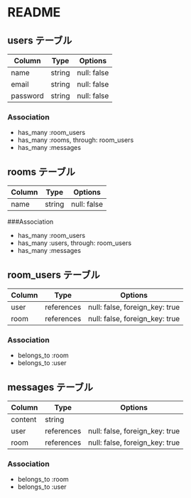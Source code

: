 # README

## users テーブル

| Column    | Type    | Options      |
| --------  | ------  | ------------ |
| name      | string  | null: false  |
| email     | string  | null: false  |
| password  | string  | null: false  |

### Association

- has_many :room_users
- has_many :rooms, through: room_users
- has_many :messages

## rooms テーブル

| Column  | Type    | Options      |
| ------  | ------- | ------------ |
| name    | string  | null: false  |

###Association

- has_many :room_users
- has_many :users, through: room_users
- has_many :messages

## room_users テーブル

| Column  | Type      | Options                          |
| ------  | --------- | -------------------------------- |
| user    | references| null: false, foreign_key: true   |
| room    | references| null: false, foreign_key: true   |

### Association

- belongs_to :room
- belongs_to :user

## messages テーブル

| Column   | Type      | Options                           |
| -------- | --------- | --------------------------------- |
| content  | string    |                                   |
| user     | references| null: false, foreign_key: true    |
| room     | references| null: false, foreign_key: true    |

### Association

- belongs_to :room
- belongs_to :user
